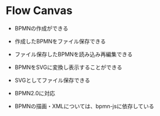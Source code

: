 # Flow Canvas
- BPMNの作成ができる
- 作成したBPMNをファイル保存できる
- ファイル保存したBPMNを読み込み再編集できる
- BPMNをSVGに変換し表示することができる
- SVGとしてファイル保存できる

- BPMN2.0に対応
- BPMNの描画・XMLについては、bpmn-jsに依存している
